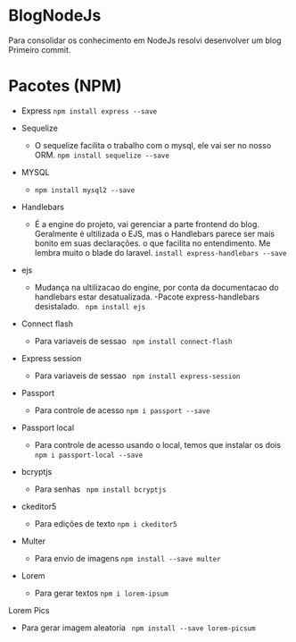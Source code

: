 # BlogNodeJs
Para consolidar os conhecimento em NodeJs resolvi desenvolver um blog
Primeiro commit.

# Pacotes (NPM)
 - Express 
    ``` npm install express --save ``` 
 - Sequelize 
    - O sequelize facilita o trabalho com o mysql, ele vai ser no nosso ORM.
    ``` npm install sequelize --save ``` 
 - MYSQL
   - ``` npm install mysql2 --save ```

- Handlebars 
    - É a engine do projeto, vai gerenciar a parte frontend do blog. Geralmente é ultilizada o EJS, mas
    o Handlebars parece ser mais bonito em suas declarações. o que facilita no entendimento. Me lembra muito o blade do laravel.
    ```install express-handlebars --save ```

- ejs 
   - Mudança na ultilizacao do engine, por conta da documentacao do handlebars estar desatualizada.
   -Pacote  express-handlebars desistalado.
   ```  npm install ejs ```

   
- Connect flash
   - Para variaveis de sessao
   ```  npm install connect-flash ```

- Express session
   - Para variaveis de sessao
   ```  npm install express-session ```

- Passport
   - Para controle de acesso
   ``` npm i passport --save ```

- Passport local
   - Para controle de acesso usando o local, temos que instalar os dois
   ``` npm i passport-local --save ```

- bcryptjs
   - Para senhas
   ``` npm install bcryptjs```

- ckeditor5
   - Para edições de texto
   ``` npm i ckeditor5 ```

- Multer 
   - Para envio de imagens
      ``` npm install --save multer ```

- Lorem
   - Para gerar textos
      ```npm i lorem-ipsum```

Lorem Pics
   - Para gerar imagem aleatoria
   ``` npm install --save lorem-picsum```
   